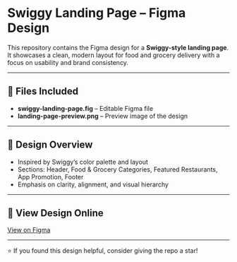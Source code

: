 # Swiggy Landing Page – Figma Design

This repository contains the Figma design for a **Swiggy-style landing page**.  
It showcases a clean, modern layout for food and grocery delivery with a focus on usability and brand consistency.

---

## 📁 Files Included
- **swiggy-landing-page.fig** – Editable Figma file  
- **landing-page-preview.png** – Preview image of the design  

---

## 🎨 Design Overview
- Inspired by Swiggy’s color palette and layout  
- Sections: Header, Food & Grocery Categories, Featured Restaurants, App Promotion, Footer  
- Emphasis on clarity, alignment, and visual hierarchy  

---

## 🔗 View Design Online
[View on Figma](https://www.figma.com/design/d8YvUY1lIZZW24j63anCfo/swiggy-web-design?node-id=0-1&t=NH9K1MvjSQ38pnZC-1)  

---

⭐ If you found this design helpful, consider giving the repo a star!
